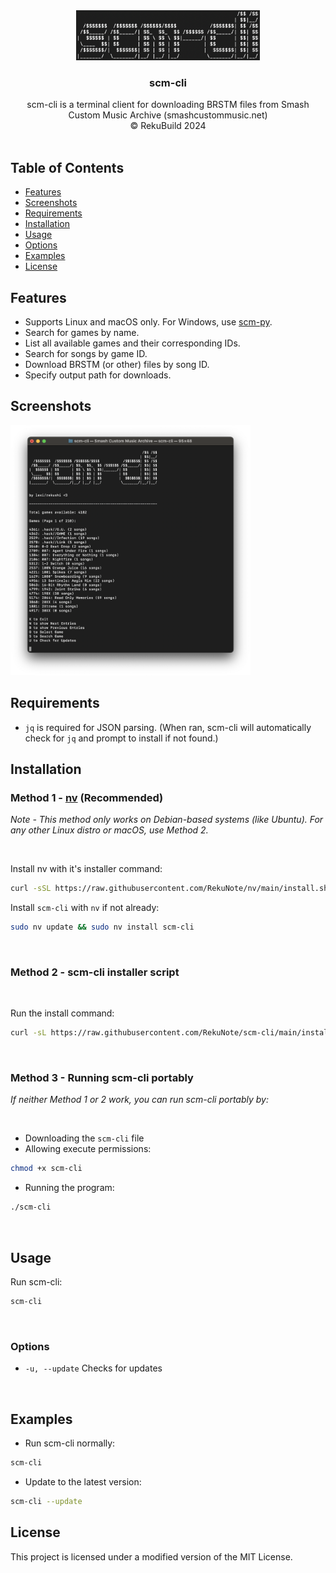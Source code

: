 
<div align="center">
  <a href="https://github.com/RekuNote/scm-cli/">
    <img src="logo.png" alt="Logo" height="80">
  </a>

  <h3 align="center">scm-cli</h3>

  <p align="center">
    scm-cli is a terminal client for downloading BRSTM files from Smash Custom Music Archive (smashcustommusic.net)
    <br />
    © RekuBuild 2024
    <br />
    <br />
  </p>
</div>

## Table of Contents

- [Features](#features)
- [Screenshots](#screenshots)
- [Requirements](#requirements)
- [Installation](#installation)
- [Usage](#usage)
- [Options](#options)
- [Examples](#examples)
- [License](#license)

## Features

- Supports Linux and macOS only. For Windows, use <a href="https://github.com/RekuNote/scm-py">scm-py</a>.
- Search for games by name.
- List all available games and their corresponding IDs.
- Search for songs by game ID.
- Download BRSTM (or other) files by song ID.
- Specify output path for downloads.

## Screenshots

<img src="screenshot.png" alt="Screenshot" height="400">

## Requirements

- `jq` is required for JSON parsing. (When ran, scm-cli will automatically check for `jq` and prompt to install if not found.)

## Installation

### Method 1 - [nv](https://github.com/RekuNote/scm-cli) (Recommended)
<i>Note - This method only works on Debian-based systems (like Ubuntu). For any other Linux distro or macOS, use Method 2.</i>

<br>

Install nv with it's installer command:

```sh
curl -sSL https://raw.githubusercontent.com/RekuNote/nv/main/install.sh | sudo bash
```

Install `scm-cli` with `nv` if not already:

```sh
sudo nv update && sudo nv install scm-cli
```
<br>

### Method 2 - scm-cli installer script

<br>

Run the install command:<br>
```sh
curl -sL https://raw.githubusercontent.com/RekuNote/scm-cli/main/install.sh | bash
```

<br>

### Method 3 - Running scm-cli portably

<i>If neither Method 1 or 2 work, you can run scm-cli portably by:</i>

<br>

- Downloading the `scm-cli` file
- Allowing execute permissions:
```sh
chmod +x scm-cli
```
- Running the program:
```sh
./scm-cli
```

<br>

## Usage

Run scm-cli:

```sh
scm-cli
```

<br>

### Options

- `-u, --update`               Checks for updates

<br>

## Examples

- Run scm-cli normally:

```sh
scm-cli
```

- Update to the latest version:

```sh
scm-cli --update
```

## License

This project is licensed under a modified version of the MIT License.

